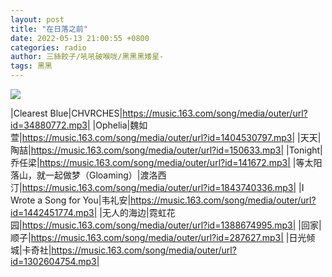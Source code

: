 ```yaml
---
layout: post
title: "在日落之前"
date: 2022-05-13 21:00:55 +0800
categories: radio
author: 三絲餃子/吼吼破喉咙/黑黑黑矮星-
tags: 黑黑
---
```

![]({{site.baseurl}}/images/cover_20220513.jpg)

|Clearest Blue|CHVRCHES|https://music.163.com/song/media/outer/url?id=34880772.mp3|
|Ophelia|魏如萱|https://music.163.com/song/media/outer/url?id=1404530797.mp3|
|天天|陶喆|https://music.163.com/song/media/outer/url?id=150633.mp3|
|Tonight|乔任梁|https://music.163.com/song/media/outer/url?id=141672.mp3|
|等太阳落山，就一起做梦（Gloaming）|渡洛西汀|https://music.163.com/song/media/outer/url?id=1843740336.mp3|
|I Wrote a Song for You|韦礼安|https://music.163.com/song/media/outer/url?id=1442451774.mp3|
|无人的海边|霓虹花园|https://music.163.com/song/media/outer/url?id=1388674995.mp3|
|回家|顺子|https://music.163.com/song/media/outer/url?id=287627.mp3|
|日光倾城|卡奇社|https://music.163.com/song/media/outer/url?id=1302604754.mp3|

